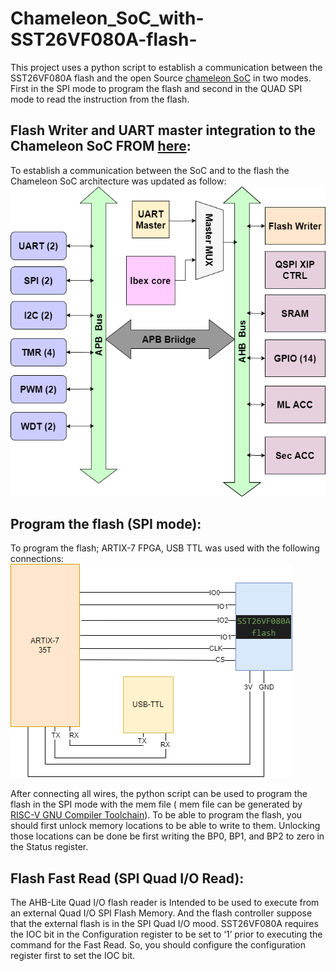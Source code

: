 # Chameleon_SoC_with-SST26VF080A-flash-
This project uses a python script to establish a communication between the SST26VF080A flash and the open Source [chameleon SoC](https://github.com/shalan/Chameleon_SoC) in two modes. 
First in the SPI mode to program the flash and second in the QUAD SPI mode to read the instruction from the flash.

## Flash Writer and UART master integration to the Chameleon SoC FROM [here](https://github.com/nabadawy/AMEN2S-SoC):
To establish a communication between the SoC and to the flash the Chameleon SoC architecture was updated as follow: 
![FW_diagram](https://github.com/nabadawy/Chameleon_SoC_with-SST26VF080A-flash-/blob/main/docs/Updated.drawio.png)

## Program the flash (SPI mode): 
To program the flash; ARTIX-7 FPGA, USB TTL  was used with the following connections:
![connections](https://github.com/nabadawy/Chameleon_SoC_with-SST26VF080A-flash-/blob/main/docs/connections.png)

After connecting all wires, the python script can be used to program the flash in the SPI mode with the mem file ( mem file can be generated by [RISC-V GNU Compiler Toolchain](https://github.com/riscv-collab/riscv-gnu-toolchain)). 
To be able to program the flash, you should first unlock memory locations to be able to write to them. Unlocking those locations can be done be first writing the BP0, BP1, and BP2 to zero in the Status register. 

## Flash Fast Read (SPI Quad I/O Read):
The AHB-Lite Quad I/O flash reader is Intended to be used to execute from an external Quad I/O SPI Flash Memory. And the flash controller suppose that the external flash is in the SPI Quad I/O mood. SST26VF080A requires the IOC bit in the Configuration register to be set to ‘1’ prior to executing the command for the Fast Read. So, you should configure the configuration register first to set the IOC bit. 

